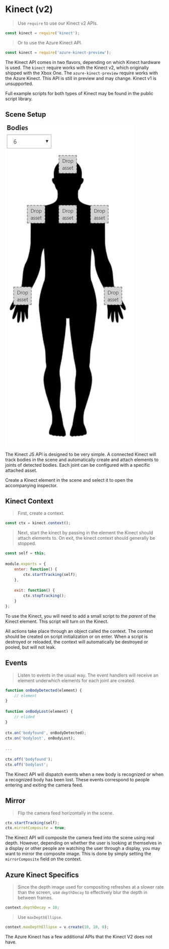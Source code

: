 # Kinect (v2)

> Use `require` to use our Kinect v2 APIs.

```javascript
const kinect = require('kinect');
```

> Or to use the Azure Kinect API.

```javascript
const kinect = require('azure-kinect-preview');
```

The Kinect API comes in two flavors, depending on which Kinect hardware is used. The `kinect` require works with the Kinect v2, which originally shipped with the Xbox One. The `azure-kinect-preview` require works with the Azure Kinect. This API is still in preview and may change. Kinect v1 is unsupported.

Full example scripts for both types of Kinect may be found in the public script library.

## Scene Setup

![Kinect-Inspector](../images/kinect-2.png)

The Kinect JS API is designed to be very simple. A connected Kinect will track bodies in the scene and automatically create and attach elements to joints of detected bodies. Each joint can be configured with a specific attached asset.

Create a Kinect element in the scene and select it to open the accompanying inspector.

## Kinect Context

> First, create a context.

```javascript
const ctx = kinect.context();
```

> Next, start the kinect by passing in the element the Kinect should attach elements to. On exit, the kinect context should generally be stopped.

```javascript
const self = this;

module.exports = {
    enter: function() {
        ctx.startTracking(self);
    },

    exit: function() {
        ctx.stopTracking();
    }
};
```

To use the Kinect, you will need to add a small script to the _parent_ of the Kinect element. This script will turn on the Kinect.

All actions take place through an object called the context. The context should be created on script initialization or on enter. When a script is destroyed or reloaded, the context will automatically be destroyed or pooled, but will not leak.

## Events

> Listen to events in the usual way. The event handlers will receive an element underwhich elements for each joint are created.

```javascript
function onBodyDetected(element) {
    // element
}

function onBodyLost(element) {
    // elided
}

ctx.on('bodyfound', onBodyDetected);
ctx.on('bodylost', onBodyLost);

...

ctx.off('bodyfound');
ctx.off('bodylost';
```

The Kinect API will dispatch events when a new body is recognized or when a recognized body has been lost. These events correspond to people entering and exiting the camera feed.

## Mirror

> Flip the camera feed horizontally in the scene.

```javascript
ctx.startTracking(self);
ctx.mirrotComposite = true;
```

The Kinect API will composite the camera feed into the scene using real depth. However, depending on whether the user is looking at themselves in a display or other people are watching the user through a display, you may want to mirror the composite image. This is done by simply setting the `mirrorComposite` field on the context.

## Azure Kinect Specifics

> Since the depth image used for compositing refreshes at a slower rate than the screen, use `depthDecay` to effectively blur the depth in between frames.

```javascript
context.depthDecay = 10;
```

> Use `maxDepthEllipse`.

```javascript
context.maxDepthEllipse = v.create(10, 10, 0);
```

The Azure Kinect has a few additional APIs that the Kinect V2 does not have.